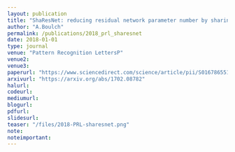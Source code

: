 ```yaml
---
layout: publication
title: "ShaResNet: reducing residual network parameter number by sharing weights"
author: "A.Boulch"
permalink: /publications/2018_prl_sharesnet
date: 2018-01-01
type: journal
venue: "Pattern Recognition LettersP"
venue2: 
venue3:
paperurl: "https://www.sciencedirect.com/science/article/pii/S0167865518300060"
arxivurl: "https://arxiv.org/abs/1702.08782"
halurl: 
codeurl: 
mediumurl: 
blogurl: 
pdfurl: 
slidesurl: 
teaser: "/files/2018-PRL-sharesnet.png"
note:
noteimportant: 
---	
```

							

								
